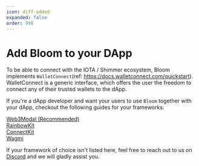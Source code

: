 ```yaml
---
icon: diff-added
expanded: false
order: 998
---
```


# Add Bloom to your DApp

To be able to connect with the IOTA / Shimmer ecosystem, Bloom implements `WalletConnect`(ref: https://docs.walletconnect.com/quickstart). WalletConnect is a generic interface, which offers the user the freedom to connect any of  their trusted wallets to the dApp.

If you're a dApp developer and want your users to use `Bloom` together with your dApp, checkout the following guides for your frameworks:

[Web3Modal (Recommended)](web3modal.md)  
[RainbowKit](rainbow-kit.md)  
[ConnectKit](connect-kit.md)  
[Wagmi](wagmi.md)


If your framework of choice isn't listed here, feel free to reach out to us on [Discord](https://discord.gg/RjX3jEc7K7) and we will gladly assist you.